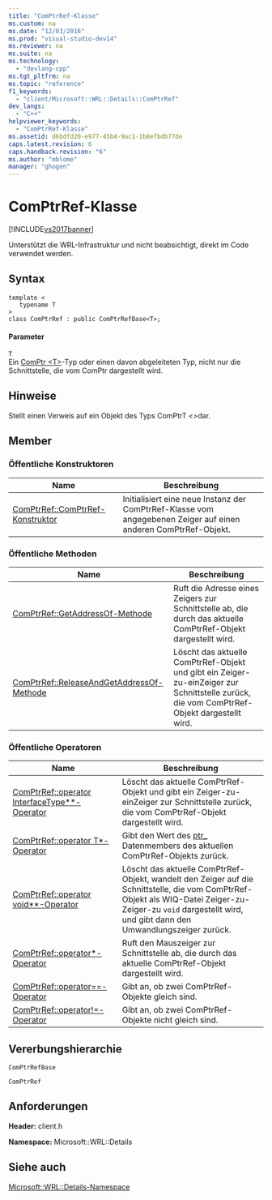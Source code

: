 ```yaml
---
title: "ComPtrRef-Klasse"
ms.custom: na
ms.date: "12/03/2016"
ms.prod: "visual-studio-dev14"
ms.reviewer: na
ms.suite: na
ms.technology: 
  - "devlang-cpp"
ms.tgt_pltfrm: na
ms.topic: "reference"
f1_keywords: 
  - "client/Microsoft::WRL::Details::ComPtrRef"
dev_langs: 
  - "C++"
helpviewer_keywords: 
  - "ComPtrRef-Klasse"
ms.assetid: d6bdfd20-e977-45b4-9ac1-1b8efbdb77de
caps.latest.revision: 6
caps.handback.revision: "6"
ms.author: "mblome"
manager: "ghogen"
---
```

# ComPtrRef-Klasse
[!INCLUDE[vs2017banner](../assembler/inline/includes/vs2017banner.md)]

Unterstützt die WRL\-Infrastruktur und nicht beabsichtigt, direkt im Code verwendet werden.  
  
## Syntax  
  
```  
template <  
   typename T  
>  
class ComPtrRef : public ComPtrRefBase<T>;  
```  
  
#### Parameter  
 `T`  
 Ein [ComPtr \<T\>](../windows/comptr-class.md)\-Typ oder einen davon abgeleiteten Typ, nicht nur die Schnittstelle, die vom ComPtr dargestellt wird.  
  
## Hinweise  
 Stellt einen Verweis auf ein Objekt des Typs ComPtrT \<\>dar.  
  
## Member  
  
### Öffentliche Konstruktoren  
  
|Name|**Beschreibung**|  
|----------|----------------------|  
|[ComPtrRef::ComPtrRef\-Konstruktor](../windows/comptrref-comptrref-constructor.md)|Initialisiert eine neue Instanz der ComPtrRef\-Klasse vom angegebenen Zeiger auf einen anderen ComPtrRef\-Objekt.|  
  
### Öffentliche Methoden  
  
|Name|**Beschreibung**|  
|----------|----------------------|  
|[ComPtrRef::GetAddressOf\-Methode](../windows/comptrref-getaddressof-method.md)|Ruft die Adresse eines Zeigers zur Schnittstelle ab, die durch das aktuelle ComPtrRef\-Objekt dargestellt wird.|  
|[ComPtrRef::ReleaseAndGetAddressOf\-Methode](../windows/comptrref-releaseandgetaddressof-method.md)|Löscht das aktuelle ComPtrRef\-Objekt und gibt ein Zeiger\-zu\-einZeiger zur Schnittstelle zurück, die vom ComPtrRef\-Objekt dargestellt wird.|  
  
### Öffentliche Operatoren  
  
|Name|**Beschreibung**|  
|----------|----------------------|  
|[ComPtrRef::operator InterfaceType\*\*\-Operator](../windows/comptrref-operator-interfacetype-star-star-operator.md)|Löscht das aktuelle ComPtrRef\-Objekt und gibt ein Zeiger\-zu\-einZeiger zur Schnittstelle zurück, die vom ComPtrRef\-Objekt dargestellt wird.|  
|[ComPtrRef::operator T\*\-Operator](../windows/comptrref-operator-t-star-operator.md)|Gibt den Wert des [ptr\_](../windows/comptrrefbase-ptr-data-member.md) Datenmembers des aktuellen ComPtrRef\-Objekts zurück.|  
|[ComPtrRef::operator void\*\*\-Operator](../windows/comptrref-operator-void-star-star-operator.md)|Löscht das aktuelle ComPtrRef\-Objekt, wandelt den Zeiger auf die Schnittstelle, die vom ComPtrRef\-Objekt als WIQ\-Datei Zeiger\-zu\-Zeiger\-zu `void` dargestellt wird, und gibt dann den Umwandlungszeiger zurück.|  
|[ComPtrRef::operator\*\-Operator](../windows/comptrref-operator-star-operator.md)|Ruft den Mauszeiger zur Schnittstelle ab, die durch das aktuelle ComPtrRef\-Objekt dargestellt wird.|  
|[ComPtrRef::operator\=\=\-Operator](../windows/comptrref-operator-equality-operator.md)|Gibt an, ob zwei ComPtrRef\-Objekte gleich sind.|  
|[ComPtrRef::operator\!\=\-Operator](../windows/comptrref-operator-inequality-operator.md)|Gibt an, ob zwei ComPtrRef\-Objekte nicht gleich sind.|  
  
## Vererbungshierarchie  
 `ComPtrRefBase`  
  
 `ComPtrRef`  
  
## Anforderungen  
 **Header:**  client.h  
  
 **Namespace:**  Microsoft::WRL::Details  
  
## Siehe auch  
 [Microsoft::WRL::Details\-Namespace](../windows/microsoft-wrl-details-namespace.md)